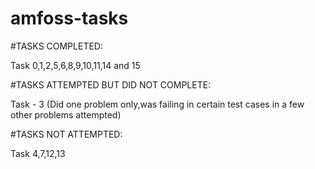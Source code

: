 # amfoss-tasks

#TASKS COMPLETED:

Task 0,1,2,5,6,8,9,10,11,14 and 15

#TASKS ATTEMPTED BUT DID NOT COMPLETE:

Task - 3  (Did one problem only,was failing in certain test cases in a few other problems attempted)

#TASKS NOT ATTEMPTED:

Task 4,7,12,13
